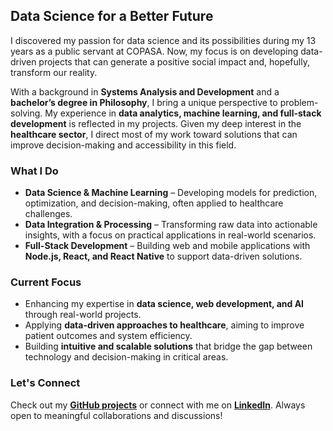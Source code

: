 ## Data Science for a Better Future  

I discovered my passion for data science and its possibilities during my 13 years as a public servant at COPASA. Now, my focus is on developing data-driven projects that can generate a positive social impact and, hopefully, transform our reality.  

With a background in **Systems Analysis and Development** and a **bachelor’s degree in Philosophy**, I bring a unique perspective to problem-solving. My experience in **data analytics, machine learning, and full-stack development** is reflected in my projects. Given my deep interest in the **healthcare sector**, I direct most of my work toward solutions that can improve decision-making and accessibility in this field.  

### What I Do  

- **Data Science & Machine Learning** – Developing models for prediction, optimization, and decision-making, often applied to healthcare challenges.  
- **Data Integration & Processing** – Transforming raw data into actionable insights, with a focus on practical applications in real-world scenarios.  
- **Full-Stack Development** – Building web and mobile applications with **Node.js, React, and React Native** to support data-driven solutions.  

### Current Focus  

- Enhancing my expertise in **data science, web development, and AI** through real-world projects.  
- Applying **data-driven approaches to healthcare**, aiming to improve patient outcomes and system efficiency.  
- Building **intuitive and scalable solutions** that bridge the gap between technology and decision-making in critical areas.  

### Let's Connect  

Check out my **[GitHub projects](https://github.com/Bruno-LSo/Projects-Library)** or connect with me on **[LinkedIn](https://www.linkedin.com/in/bruno-lima-ds)**. Always open to meaningful collaborations and discussions!  

